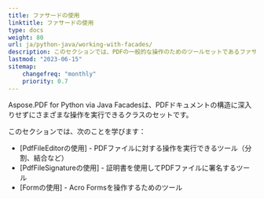 ```yaml
---
title: ファサードの使用
linktitle: ファサードの使用
type: docs
weight: 80
url: ja/python-java/working-with-facades/
description: このセクションでは、PDFの一般的な操作のためのツールセットであるファサードの使用方法を説明します。
lastmod: "2023-06-15"
sitemap:
    changefreq: "monthly"
    priority: 0.7
---
```


Aspose.PDF for Python via Java Facadesは、PDFドキュメントの構造に深入りせずにさまざまな操作を実行できるクラスのセットです。

このセクションでは、次のことを学びます：

- [PdfFileEditorの使用] - PDFファイルに対する操作を実行できるツール（分割、結合など）
- [PdfFileSignatureの使用] - 証明書を使用してPDFファイルに署名するツール
- [Formの使用] - Acro Formsを操作するためのツール